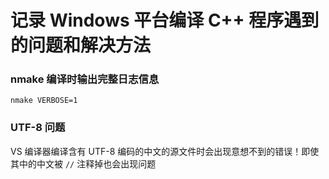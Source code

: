 # 记录 Windows 平台编译 C++ 程序遇到的问题和解决方法

### nmake 编译时输出完整日志信息

```
nmake VERBOSE=1
```

### UTF-8 问题

VS 编译器编译含有 UTF-8 编码的中文的源文件时会出现意想不到的错误！即使其中的中文被 `//` 注释掉也会出现问题